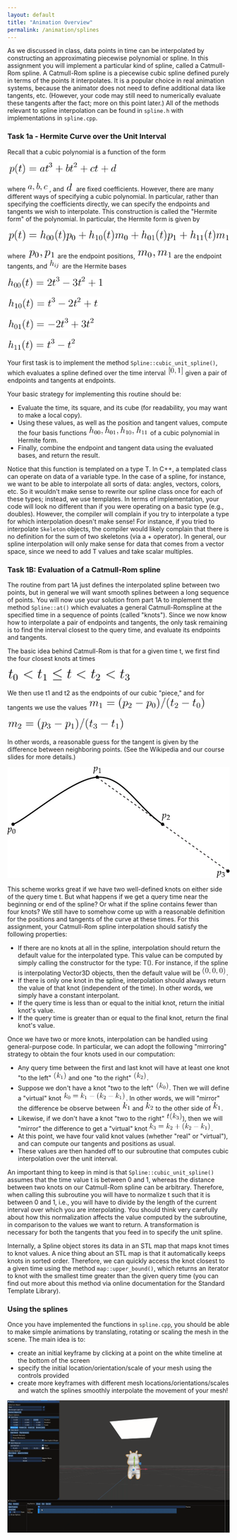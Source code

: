 ```yaml
---
layout: default
title: "Animation Overview"
permalink: /animation/splines
---
```


As we discussed in class, data points in time can be interpolated by constructing an approximating piecewise polynomial or spline. In this assignment you will implement a particular kind of spline, called a Catmull-Rom spline. A Catmull-Rom spline is a piecewise cubic spline defined purely in terms of the points it interpolates. It is a popular choice in real animation systems, because the animator does not need to define additional data like tangents, etc. (However, your code may still need to numerically evaluate these tangents after the fact; more on this point later.) All of the methods relevant to spline interpolation can be found in `spline.h` with implementations in `spline.cpp`.

### Task 1a - Hermite Curve over the Unit Interval

Recall that a cubic polynomial is a function of the form

<img src="task1_media/0000.png" height="30">

where <img src="task1_media/0001.png" height="20">, and <img src="task1_media/0002.png" height="20"> are fixed coefficients. However, there are many different ways of specifying a cubic polynomial. In particular, rather than specifying the coefficients directly, we can specify the endpoints and tangents we wish to interpolate. This construction is called the "Hermite form" of the polynomial. In particular, the Hermite form is given by

<img src="task1_media/0003.png" height="30">

where <img src="task1_media/0004.png" height="20"> are the endpoint positions, <img src="task1_media/0005.png" height="20"> are the endpoint tangents, and <img src="task1_media/0006.png" height="20"> are the Hermite bases

<img src="task1_media/0007.png" height="30"> <br/>

<img src="task1_media/0008.png" height="30"> <br/>

<img src="task1_media/0009.png" height="30"> <br/>

<img src="task1_media/0010.png" height="30"> <br/>

Your first task is to implement the method `Spline::cubic_unit_spline()`, which evaluates a spline defined over the time interval <img src="task1_media/0011.png" height="20"> given a pair of endpoints and tangents at endpoints.

Your basic strategy for implementing this routine should be:

*   Evaluate the time, its square, and its cube (for readability, you may want to make a local copy).
*   Using these values, as well as the position and tangent values, compute the four basis functions <img src="task1_media/0012.png" height="20"><img src="task1_media/0013.png" height="20"> of a cubic polynomial in Hermite form.
*   Finally, combine the endpoint and tangent data using the evaluated bases, and return the result.

Notice that this function is templated on a type T. In C++, a templated class can operate on data of a variable type. In the case of a spline, for instance, we want to be able to interpolate all sorts of data: angles, vectors, colors, etc. So it wouldn't make sense to rewrite our spline class once for each of these types; instead, we use templates. In terms of implementation, your code will look no different than if you were operating on a basic type (e.g., doubles). However, the compiler will complain if you try to interpolate a type for which interpolation doesn't make sense! For instance, if you tried to interpolate `Skeleton` objects, the compiler would likely complain that there is no definition for the sum of two skeletons (via a + operator). In general, our spline interpolation will only make sense for data that comes from a vector space, since we need to add T values and take scalar multiples.

### Task 1B: Evaluation of a Catmull-Rom spline

The routine from part 1A just defines the interpolated spline between two points, but in general we will want smooth splines between a long sequence of points. You will now use your solution from part 1A to implement the method `Spline::at()` which evaluates a general Catmull-Romspline at the specified time in a sequence of points (called "knots"). Since we now know how to interpolate a pair of endpoints and tangents, the only task remaining is to find the interval closest to the query time, and evaluate its endpoints and tangents.

The basic idea behind Catmull-Rom is that for a given time t, we first find the four closest knots at times

<img src="task1_media/0014.png" height="30">

We then use t1 and t2 as the endpoints of our cubic "piece," and for tangents we use the values
<img src="task1_media/0015.png" height="30"> <br/>

<img src="task1_media/0016.png" height="30"> <br/>

In other words, a reasonable guess for the tangent is given by the difference between neighboring points. (See the Wikipedia and our course slides for more details.)

<img src="task1_media/spline_diagram.jpg"> <br/>

This scheme works great if we have two well-defined knots on either side of the query time t. But what happens if we get a query time near the beginning or end of the spline? Or what if the spline contains fewer than four knots? We still have to somehow come up with a reasonable definition for the positions and tangents of the curve at these times. For this assignment, your Catmull-Rom spline interpolation should satisfy the following properties:

*   If there are no knots at all in the spline, interpolation should return the default value for the interpolated type. This value can be computed by simply calling the constructor for the type: T(). For instance, if the spline is interpolating Vector3D objects, then the default value will be <img src="task1_media/0017.png" height="20">.
*   If there is only one knot in the spline, interpolation should always return the value of that knot (independent of the time). In other words, we simply have a constant interpolant.
*   If the query time is less than or equal to the initial knot, return the initial knot's value.
*   If the query time is greater than or equal to the final knot, return the final knot's value.

Once we have two or more knots, interpolation can be handled using general-purpose code. In particular, we can adopt the following "mirroring" strategy to obtain the four knots used in our computation:

*   Any query time between the first and last knot will have at least one knot "to the left" <img src="task1_media/0018.png" height="20"> and one "to the right" <img src="task1_media/0019.png" height="20">.
*   Suppose we don't have a knot "two to the left" <img src="task1_media/0020.png" height="20">. Then we will define a "virtual" knot <img src="task1_media/0021.png" height="20">. In other words, we will "mirror" the difference be observe between <img src="task1_media/0022.png" height="20"> and <img src="task1_media/0023.png" height="20"> to the other side of <img src="task1_media/0024.png" height="20">.
*   Likewise, if we don't have a knot "two to the right" <img src="task1_media/0025.png" height="20">), then we will "mirror" the difference to get a "virtual" knot <img src="task1_media/0026.png" height="20">.
*   At this point, we have four valid knot values (whether "real" or "virtual"), and can compute our tangents and positions as usual.
*   These values are then handed off to our subroutine that computes cubic interpolation over the unit interval.

An important thing to keep in mind is that `Spline::cubic_unit_spline()` assumes that the time value t is between 0 and 1, whereas the distance between two knots on our Catmull-Rom spline can be arbitrary. Therefore, when calling this subroutine you will have to normalize t such that it is between 0 and 1, i.e., you will have to divide by the length of the current interval over which you are interpolating. You should think very carefully about how this normalization affects the value computed by the subroutine, in comparison to the values we want to return. A transformation is necessary for both the tangents that you feed in to specify the unit spline.

Internally, a Spline object stores its data in an STL map that maps knot times to knot values. A nice thing about an STL map is that it automatically keeps knots in sorted order. Therefore, we can quickly access the knot closest to a given time using the method `map::upper_bound()`, which returns an iterator to knot with the smallest time greater than the given query time (you can find out more about this method via online documentation for the Standard Template Library).

### Using the splines

Once you have implemented the functions in `spline.cpp`, you should be able to make simple animations by translating, rotating or scaling the mesh in the scene. The main idea is to:
* create an initial keyframe by clicking at a point on the white timeline at the bottom of the screen
* specify the initial location/orientation/scale of your mesh using the controls provided
* create more keyframes with different mesh locations/orientations/scales and watch the splines smoothly interpolate the movement of your mesh!



<img src="task1_media/animate_cow.gif">

